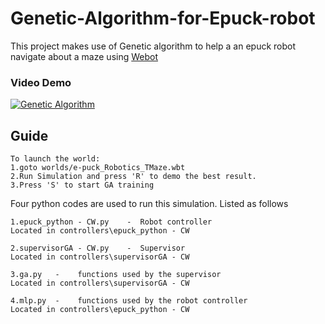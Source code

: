 # Genetic-Algorithm-for-Epuck-robot
This project makes use of Genetic algorithm to help a an epuck robot navigate about a maze using [Webot](https://cyberbotics.com/)

### Video Demo 
[![Genetic Algorithm](https://img.youtube.com/vi/8upeADU4Pfw/0.jpg)](https://www.youtube.com/watch?v=8upeADU4Pfw)

## Guide
```
To launch the world:
1.goto worlds/e-puck_Robotics_TMaze.wbt
2.Run Simulation and press 'R' to demo the best result.
3.Press 'S' to start GA training
```
Four python codes are used to run this simulation.
Listed as follows
```
1.epuck_python - CW.py    -  Robot controller
Located in controllers\epuck_python - CW

2.supervisorGA - CW.py    -  Supervisor
Located in controllers\supervisorGA - CW

3.ga.py   -    functions used by the supervisor
Located in controllers\supervisorGA - CW

4.mlp.py  -    functions used by the robot controller
Located in controllers\epuck_python - CW
```
